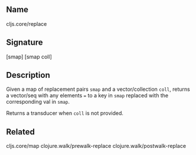 ## Name
cljs.core/replace

## Signature
[smap]
[smap coll]

## Description

Given a map of replacement pairs `smap` and a vector/collection `coll`, returns
a vector/seq with any elements `=` to a key in `smap` replaced with the
corresponding val in `smap`.

Returns a transducer when `coll` is not provided.

## Related
cljs.core/map
clojure.walk/prewalk-replace
clojure.walk/postwalk-replace
